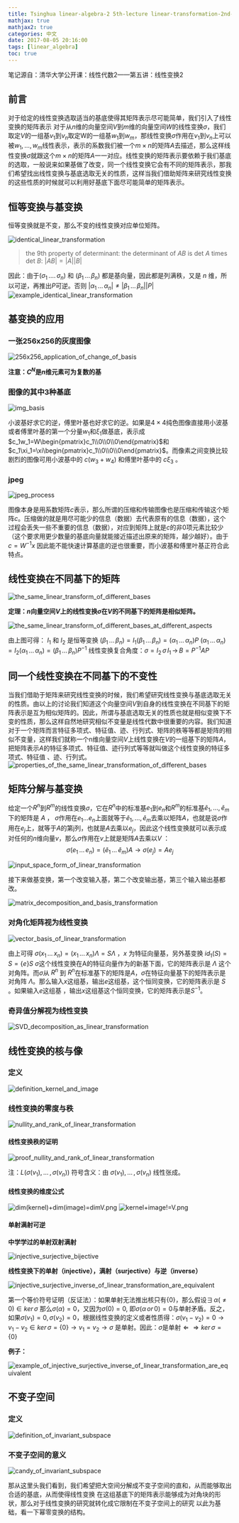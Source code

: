 ```yaml
---
title: Tsinghua linear-algebra-2 5th-lecture linear-transformation-2nd-part
mathjax: true
mathjax2: true
categories: 中文
date: 2017-08-05 20:16:00
tags: [linear_algebra]
toc: true
---
```


笔记源自：清华大学公开课：线性代数2——第五讲：线性变换2


## 前言

对于给定的线性变换选取适当的基底使得其矩阵表示尽可能简单，我们引入了线性变换的矩阵表示
对于从$n$维的向量空间$V$到$m$维的向量空间$W$的线性变换$\sigma$，我们取定$V$的一组基$v_1$到$v_n$取定W的一组基$w_1$到$w_m$，那线性变换$σ$作用在$v_1$到$v_n$上可以被$w_1,…,w_m$线性表示，表示的系数我们被一个$m×n$的矩阵$A$去描述，那么这样线性变换$σ$就跟这个$m×n$的矩阵$A$一一对应。线性变换的矩阵表示要依赖于我们基底的选取，一般说来如果基做了改变，同一个线性变换它会有不同的矩阵表示，那我们希望找出线性变换与基底选取无关的性质，这样当我们借助矩阵来研究线性变换的这些性质的时候就可以利用好基底下面尽可能简单的矩阵表示。

## 恒等变换与基变换

恒等变换就是不变，那么不变的线性变换对应单位矩阵。

![identical_linear_transformation](http://q4vftizgw.bkt.clouddn.com/gitpage/tsinghua_linear_algebra/2-5/1.png) 

>the 9th property of determinant: the determinant of $AB$ is det $A$ times det $B$: $|AB| = |A||B|$ 

因此：由于$(\sigma_1\,....\,\sigma_n)$ 和 $(\beta_1\,...\,\beta_n)$ 都是基向量，因此都是列满秩，又是 $n$ 维，所以可逆，再推出$P$可逆。否则 $|\alpha_1\,...\,\alpha_n|\ne|\beta_1\,...\,\beta_n||P|$
![example_identical_linear_transformation](http://q4vftizgw.bkt.clouddn.com/gitpage/tsinghua_linear_algebra/2-5/2.png)  

## 基变换的应用

### 一张256x256的灰度图像

![256x256_application_of_change_of_basis](http://q4vftizgw.bkt.clouddn.com/gitpage/tsinghua_linear_algebra/2-5/3.png) 

**注意：$C^N$是$n$维元素可为复数的基**

### 图像的其中3种基底

![img_basis](http://q4vftizgw.bkt.clouddn.com/gitpage/tsinghua_linear_algebra/2-5/4.png) 

小波基好求它的逆，傅里叶基也好求它的逆。如果是$4\times4$纯色图像直接用小波基或者傅里叶基的第一个分量$w_1$和$\xi_1$做基底，表示成$c_1w_1=W\begin{pmatrix}c_1\\0\\0\\0\end{pmatrix}$和$c_1\xi_1=\xi\begin{pmatrix}c_1\\0\\0\\0\end{pmatrix}$。而像素之间变换比较剧烈的图像可用小波基中的 $c(w_3+w_4)$ 和傅里叶基中的 $c\xi_3$ 。

### jpeg

![jpeg_process](http://q4vftizgw.bkt.clouddn.com/gitpage/tsinghua_linear_algebra/2-5/5.png) 

图像本身是用系数矩阵$c$表示，那么所谓的压缩和传输图像也是压缩和传输这个矩阵$c$。压缩做的就是用尽可能少的信息（数据）去代表原有的信息（数据），这个过程会丢失一些不重要的信息（数据），对应到矩阵上就是$c$的非0项元素比较少（这个要求用更少数量的基底向量就能接近描述出原来的矩阵，越少越好）。由于 $c=W^{-1}x$ 因此能不能快速计算基底的逆也很重要，而小波基和傅里叶基正符合此特点。

## 线性变换在不同基下的矩阵

![the_same_linear_transform_of_different_bases](http://q4vftizgw.bkt.clouddn.com/gitpage/tsinghua_linear_algebra/2-5/6.png)  

**定理：$n$向量空间$V$上的线性变换$\sigma$在$V$的不同基下的矩阵是相似矩阵。**

![the_same_linear_transform_of_different_bases_at_different_aspects](http://q4vftizgw.bkt.clouddn.com/gitpage/tsinghua_linear_algebra/2-5/7.png) 

由上图可得：
$I_1$ 和 $I_2$ 是恒等变换
$(\beta_1\,...\,\beta_n)=I_1(\beta_1\,...\,\beta_n)=(\alpha_1\,...\,\alpha_n)P$
$(\alpha_1\,...\,\alpha_n)=I_2(\alpha_1\,...\,\alpha_n)=(\beta_1\,...\,\beta_n)P^{-1}$
线性变换复合角度：$\sigma=I_2\,\sigma\,I_1\,\rightarrow\,B=P^{-1}AP$

## 同一个线性变换在不同基下的不变性

当我们借助于矩阵来研究线性变换的时候，我们希望研究线性变换与基底选取无关的性质。由以上的讨论我们知道这个向量空间$V$到自身的线性变换在不同基下的矩阵表示是互为相似矩阵的。因此，所谓与基底选取无关的性质也就是相似变换下不变的性质，那么这样自然地研究相似不变量是线性代数中很重要的内容。我们知道对于一个矩阵而言特征多项式、特征值、迹、行列式、矩阵的秩等等都是矩阵的相似不变量，这样我们就称一个n维向量空间$V$上线性变换在$V$的一组基下的矩阵$A$，把矩阵表示$A$的特征多项式、特征值、迹行列式等等就叫做这个线性变换的特征多项式、特征值 、迹、行列式。
![properties_of_the_same_linear_transformation_of_different_bases](http://q4vftizgw.bkt.clouddn.com/gitpage/tsinghua_linear_algebra/2-5/8.png)

## 矩阵分解与基变换

给定一个$R^n$到$R^m$的线性变换$σ$，它在$R^n$中的标准基$e_1$到$e_n$和$R^m$的标准基$ẽ_1,…,ẽ_m$下的矩阵是 $A$ ，
$σ$作用在$e_1 … e_n$上面就等于$\tilde{e}_1,…, \tilde{e}_m$去乘以矩阵$A$，也就是说$σ$作用在$e_j$上，就等于$A$的第j列，也就是$A$去乘以$e_j$，因此这个线性变换就可以表示成对任何的$n$维向量$v$，那么$σ$作用在$v$上就是矩阵$A$去乘以$V$ ：
$$\sigma(e_1\,...\,e_n)=(\tilde{e}_1 \,...\,\tilde{e}_m)A\rightarrow\sigma(e_j)=Ae_j$$

![input_space_form_of_linear_transformation](http://q4vftizgw.bkt.clouddn.com/gitpage/tsinghua_linear_algebra/2-5/9.png)

接下来做基变换，第一个改变输入基，第二个改变输出基，第三个输入输出基都改。

![matrix_decomposition_and_basis_transformation](http://q4vftizgw.bkt.clouddn.com/gitpage/tsinghua_linear_algebra/2-5/10.png)

### 对角化矩阵视为线性变换
![vector_basis_of_linear_transformation](http://q4vftizgw.bkt.clouddn.com/gitpage/tsinghua_linear_algebra/2-5/11.png)

由上可得 $\sigma(x_1\,...\,x_n)=(x_1\,...\,x_n)\Lambda=S\Lambda$ ，$x$ 为特征向量基，另外基变换 ${id}_1(S)=S=\{e\}S$
$σ$这个线性变换在A的特征向量作为的新基下面，它的矩阵表示是 $\Lambda$ 这个对角阵。而$σ$从 $R^n$ 到 $R^n$在标准基下的矩阵是$A$，$σ$在特征向量基下的矩阵表示是对角阵 $\Lambda$。那么输入$x$这组基，输出$e$这组基，这个恒同变换，它的矩阵表示是 $S$ 。如果输入$e$这组基 ，输出$x$这组基这个恒同变换，它的矩阵表示是$S^{-1}$。

### 奇异值分解视为线性变换

![SVD_decomposition_as_linear_transformation](http://q4vftizgw.bkt.clouddn.com/gitpage/tsinghua_linear_algebra/2-5/12.png)

## 线性变换的核与像

### 定义

![definition_kernel_and_image](http://q4vftizgw.bkt.clouddn.com/gitpage/tsinghua_linear_algebra/2-5/13.png)

### 线性变换的零度与秩

![nullity_and_rank_of_linear_transformation](http://q4vftizgw.bkt.clouddn.com/gitpage/tsinghua_linear_algebra/2-5/14.png)

#### 线性变换秩的证明

![proof_nullity_and_rank_of_linear_transformation](http://q4vftizgw.bkt.clouddn.com/gitpage/tsinghua_linear_algebra/2-5/15.png)

注：$L(\sigma(v_1),\,...\,,\sigma(v_n))$ 符号含义：由 $\sigma(v_1),\,...\,,\sigma(v_n)$ 线性张成。

#### 线性变换的维度公式

![dim(kernel)+dim(image)=dimV.png](http://q4vftizgw.bkt.clouddn.com/gitpage/tsinghua_linear_algebra/2-5/16.png) 
![kernel+image!=V.png](http://q4vftizgw.bkt.clouddn.com/gitpage/tsinghua_linear_algebra/2-5/17.png) 

#### 单射满射可逆

**中学学过的单射双射满射**

![injective_surjective_bijective](http://q4vftizgw.bkt.clouddn.com/gitpage/tsinghua_linear_algebra/2-5/18.png)

**线性变换下的单射（injective），满射（surjective）与逆（inverse）**

![injective_surjective_inverse_of_linear_transformation_are_equivalent](http://q4vftizgw.bkt.clouddn.com/gitpage/tsinghua_linear_algebra/2-5/19.png)

第一个等价符号证明（反证法）：如果单射无法推出核只有$\{0\}$，那么假设$\exists\,\alpha(\ne0)\in{ker\,\sigma}$ 那么$\sigma(\alpha)=0$，又因为$\sigma(0)=0$,  即$\sigma(\alpha\,or\,0)=0$与单射矛盾。反之，如果$\sigma(v_1)=0, \sigma(v_2)=0$，根据线性变换的定义或者性质得：$\sigma(v_1-v_2)=0\rightarrow v_1-v_2\in ker\,\sigma=\{0\}\rightarrow v_1=v_2\rightarrow \sigma$ 是单射。因此：$\sigma$是单射$\Leftarrow\Rightarrow ker\,\sigma=\{0\}$

**例子：**

![example_of_injective_surjective_inverse_of_linear_transformation_are_equivalent](http://q4vftizgw.bkt.clouddn.com/gitpage/tsinghua_linear_algebra/2-5/20.png)

## 不变子空间

### 定义

![definition_of_invariant_subspace](http://q4vftizgw.bkt.clouddn.com/gitpage/tsinghua_linear_algebra/2-5/21.png)

### 不变子空间的意义

![candy_of_invariant_subspace](http://q4vftizgw.bkt.clouddn.com/gitpage/tsinghua_linear_algebra/2-5/22.png)


那从这里头我们看到，我们希望把大空间分解成不变子空间的直和，从而能够取出合适的基底，从而使得线性变换
在这组基底下的矩阵表示能够成为对角块的形状，那么对于线性变换的研究就转化成它限制在不变子空间上的研究
以此为基础，看一下幂零变换的结构。
